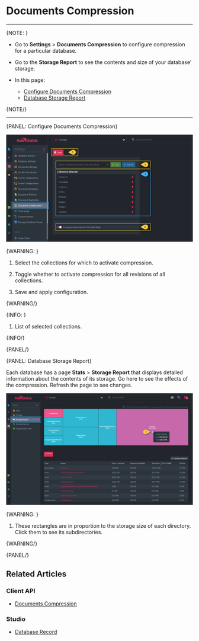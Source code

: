 ﻿# Documents Compression
---

{NOTE: }

* Go to **Settings** > **Documents Compression** to configure compression for a 
particular database.  

* Go to the **Storage Report** to see the contents and size of your database' 
storage.  

* In this page:  
  * [Configure Documents Compression](../../../studio/database/settings/documents-compression#configure-documents-compression)  
  * [Database Storage Report](../../../studio/database/settings/documents-compression#database-storage-report)  

{NOTE/}

---

{PANEL: Configure Documents Compression}

![](images/documents-compression.png)

{WARNING: }

1. Select the collections for which to activate compression.  

2. Toggle whether to activate compression for all revisions of all collections.  

3. Save and apply configuration.  

{WARNING/}

{INFO: }

1. List of selected collections.  

{INFO/}

{PANEL/}

{PANEL: Database Storage Report}

Each database has a page **Stats** > **Storage Report** that displays detailed information 
about the contents of its storage. Go here to see the effects of the compression. Refresh the 
page to see changes.  

![](images/storage-report.png)

{WARNING: }

1. These rectangles are in proportion to the storage size of each directory. Click them to 
see its subdirectories.  

{WARNING/}

{PANEL/}

## Related Articles

### Client API

- [Documents Compression](../../../client-api/documents-compression)

### Studio

- [Database Record](../../../studio/database/settings/database-record)
